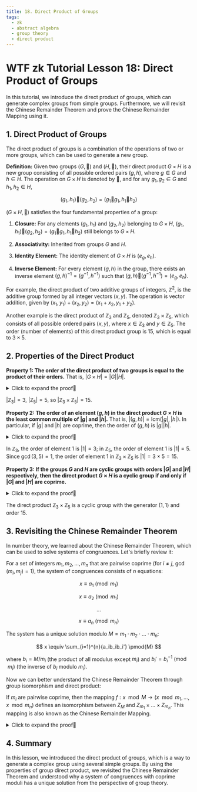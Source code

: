 ```yaml
---
title: 18. Direct Product of Groups
tags:
  - zk
  - abstract algebra
  - group theory
  - direct product
---
```


# WTF zk Tutorial Lesson 18: Direct Product of Groups

In this tutorial, we introduce the direct product of groups, which can generate complex groups from simple groups. Furthermore, we will revisit the Chinese Remainder Theorem and prove the Chinese Remainder Mapping using it.

## 1. Direct Product of Groups

The direct product of groups is a combination of the operations of two or more groups, which can be used to generate a new group.

**Definition:** Given two groups $(G, 🐔)$ and $(H, 🦆)$, their direct product $G \times H$ is a new group consisting of all possible ordered pairs $(g, h)$, where $g \in G$ and $h \in H$. The operation on $G \times H$ is denoted by $🐶$, and for any $g_1, g_2 \in G$ and $h_1, h_2 \in H$,

$$
(g_1, h_1) 🐶 (g_2, h_2) = (g_1 🐔 g_1, h_1 🦆 h_2)
$$

$(G \times H, 🐶)$ satisfies the four fundamental properties of a group:

1. **Closure:** For any elements $(g_1, h_1)$ and $(g_2, h_2)$ belonging to $G \times H$, $(g_1, h_1) 🐶 (g_2, h_2) = (g_1 🐔 g_1, h_1 🦆 h_2)$ still belongs to $G \times H$.

2. **Associativity:** Inherited from groups $G$ and $H$.

3. **Identity Element:** The identity element of $G \times H$ is $(e_g, e_h)$.

4. **Inverse Element:** For every element $(g, h)$ in the group, there exists an inverse element $(g, h)^{-1} = (g^{-1}, h^{-1})$ such that $(g, h) 🐶 (g^{-1}, h^{-1}) = (e_g, e_h)$.

For example, the direct product of two additive groups of integers, $\mathbb{Z}^2$, is the additive group formed by all integer vectors $(x,y)$. The operation is vector addition, given by $(x_1, y_1) + (x_2, y_2) = (x_1 + x_2, y_1 + y_2)$.

Another example is the direct product of $\mathbb{Z}_3$ and $\mathbb{Z}_5$, denoted $\mathbb{Z}_3 \times \mathbb{Z}_5$, which consists of all possible ordered pairs $(x, y)$, where $x \in \mathbb{Z}_3$ and $y \in \mathbb{Z}_5$. The order (number of elements) of this direct product group is $15$, which is equal to $3 \times 5$.

## 2. Properties of the Direct Product

**Property 1: The order of the direct product of two groups is equal to the product of their orders.** That is, $|G \times H| = |G||H|$.

<details><summary>Click to expand the proof👀</summary>

According to the definition, the direct product $G \times H$ consists of all possible ordered pairs $(g, h)$, where $g \in G$ and $h \in H$. For each element in $G$, we can construct $|H|$ different elements in $G \times H$. There are $|G|$ distinct elements in group $G$. Therefore, $G \times H$ has $|G||H|$ elements, which means $|G \times H| = |G||H|$. Proof complete.

</details>

$|\mathbb{Z}_3| = 3$, $|\mathbb{Z}_5| = 5$, so $|\mathbb{Z}_3 \times \mathbb{Z}_5| = 15$.

**Property 2: The order of an element $(g, h)$ in the direct product $G \times H$ is the least common multiple of $|g|$ and $|h|$.** That is, $|(g,h)| = \text{lcm}(|g|,|h|)$. In particular, if $|g|$ and $|h|$ are coprime, then the order of $(g, h)$ is $|g||h|$.

<details><summary>Click to expand the proof👀</summary>

Let $k = |(g,h)|$ be the smallest positive integer such that $(g,h)^k = (e_g, e_h)$. Since $(g,h)^k = (g^k, h^k)$, we have $g^k = e_g$ and $h^k = e_h$. Thus, $k$ is a common multiple of $|g|$ and $|h|$, and since it is the smallest such multiple, $k = \text{lcm}(|g|,|h|)$. Proof complete.

If $|g|$ and $|h|$ are coprime, then $\text{lcm}(|g|,|h|) = |g||h|$. Proof complete.

</details>

In $\mathbb{Z}_3$, the order of element $1$ is $|1| = 3$; in $\mathbb{Z}_5$, the order of element $1$ is $|1| = 5$. Since $\gcd(3,5) = 1$, the order of element $1$ in $\mathbb{Z}_3 \times \mathbb{Z}_5$ is $|1| = 3 \times 5 = 15$.

**Property 3: If the groups $G$ and $H$ are cyclic groups with orders $|G|$ and $|H|$ respectively, then the direct product $G \times H$ is a cyclic group if and only if $|G|$ and $|H|$ are coprime.**

<details><summary>Click to expand the proof👀</summary>

**Necessity**

Let $G = \left \langle \, x \, \right \rangle$ and $H = \left \langle \, y \, \right \rangle$ be cyclic groups with orders $|G| = m$ and $|H| = n$, where $m$ and $n$ are coprime. Suppose $|(x, y)| = k$, then we have $(x,y)^k = (x^k, y^k) = (e_G, e_H)$.

This implies $x^k = e_G$ and $y^k = e_H$. According to the property of the order of an element, we have $m|k$ and $n|k$. Since $\gcd(m,n) = 1$, we have $mn|k$.

Also, $(x,y)^{mn} = (x^k, y^k) = (e_G, e_H)$, so $k|mn$. Therefore, the order of the element $|(x, y)| = k = mn$. Using Property 1, we have $|G \times H| = |G||H| = mn$. Thus, the element $(x,y)$ can generate the entire group, and $G \times H$ is a cyclic group. Proof complete.

**Sufficiency**

$|G| = m$ and $|H| = n$. Suppose $G \times H = \left \langle \, (x,y) \, \right \rangle$ is a cyclic group. According to Property 1, we have $|G \times H| = |G||H| = mn$. Since the order of a cyclic group is equal to the order of its generating element, we have $|(x,y)| = mn$. According to Property 2, we have $|(x,y)| = \text{lcm}(|x|, |y|)$. Thus, $\text{lcm}(|x|, |y|) = mn$.

Using the relationship between the greatest common divisor and the least common multiple, we have $|x||y| = \gcd(|x||y|) \text{lcm}(|x|, |y|) = \gcd(|x||y|) mn$. And since $|x| \leq m$ and $|y| \leq n$, we have $|x||y| \leq mn$. Therefore, the equation holds if and only if $\gcd(|x||y|) = 1$, which means $m$ and $n$ are coprime. Proof complete.

</details>

The direct product $\mathbb{Z}_3 \times \mathbb{Z}_5$ is a cyclic group with the generator $(1,1)$ and order $15$.

## 3. Revisiting the Chinese Remainder Theorem

In number theory, we learned about the Chinese Remainder Theorem, which can be used to solve systems of congruences. Let's briefly review it:

For a set of integers $m_1, m_2, ..., m_n$ that are pairwise coprime (for $i \ne j$, $\gcd(m_i,m_j) = 1$), the system of congruences consists of $n$ equations:

$$
x \equiv a_1 \pmod{m_1}
$$

$$
x \equiv a_2 \pmod{m_1}
$$

$$
...
$$

$$
x \equiv a_n \pmod{m_n}
$$

The system has a unique solution modulo $M=m_1 \cdot m_2 \cdot ... \cdot m_n$:

$$
x \equiv \sum_{i=1}^{n}{a_ib_ib_i'} \pmod{M}
$$

where $b_i = M/m_i$ (the product of all modulus except $m_i$) and $b_i' = b_i^{-1} \pmod{m_i}$ (the inverse of $b_i$ modulo $m_i$).

Now we can better understand the Chinese Remainder Theorem through group isomorphism and direct product:

If $m_i$ are pairwise coprime, then the mapping $f: x \mod M \to (x \mod m_1, ..., x \mod m_n)$ defines an isomorphism between $Z_M$ and $Z_{m_1} \times ... \times Z_{m_n}$. This mapping is also known as the Chinese Remainder Mapping.

<details><summary>Click to expand the proof👀</summary>

**Homomorphism**

First, we prove that $f$ is a group homomorphism. For any $a, b \in \mathbb{Z}_M$, we have $f(a+b) = a+b \mod M =  (a+b \mod m_1,..., a+b \mod m_n) = (a \mod m_1,..., a \mod m_n) + (b \mod m_1,..., b \mod m_n) = f(a) + f(b)$. Therefore, $f$ is a group homomorphism. Proof completed.

**Isomorphism**

The $m_i$'s are pairwise coprime, and $Z_{m_i}$ is a cyclic group with order $m_i$. We can easily generalize property 3 of direct product to the case of $n$ groups, and get the result that $Z_{m_1} \times ... \times Z_{m_n}$ is a cyclic group with order $M = m_1 \cdot m_2 \cdot... \cdot m_n$. Using the isomorphism property of cyclic groups, any finite cyclic group of order $M$ is isomorphic to the additive group $Z_M$ of integers modulo $M$. Therefore, $Z_M$ is isomorphic to $Z_{m_1} \times ... \times Z_{m_n}$. Proof completed.

Due to the isomorphism between $Z_M$ and $Z_{m_1} \times ... \times Z_{m_n}$, their elements correspond one-to-one. Therefore, the system of congruences has a unique solution modulo M.

</details>

## 4. Summary

In this lesson, we introduced the direct product of groups, which is a way to generate a complex group using several simple groups. By using the properties of group direct product, we revisited the Chinese Remainder Theorem and understood why a system of congruences with coprime moduli has a unique solution from the perspective of group theory.
